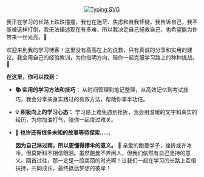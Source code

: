 <p align="center"><a href="https://git.io/typing-svg"><img src="https://readme-typing-svg.demolab.com?font=ZCOOL+XiaoWei&size=24&pause=1000&color=87CEEB&center=true&multiline=true&width=350&height=70&lines=%E5%9B%A0%E4%B8%BA%E6%88%91%E4%B9%9F%E5%9C%A8%E8%BF%B7%E8%8C%AB;%E6%89%80%E4%BB%A5%E5%86%B3%E5%AE%9A%E5%9C%A8%E8%BF%99%E9%87%8C%E7%82%B9%E4%BA%AE%E4%B8%80%E7%9B%8F%E7%81%AF+%F0%9F%8C%9F++" alt="Typing SVG" /></a></p>

  我正在学习的长路上跌跌撞撞，我也在迷茫、焦虑和自我怀疑。我告诉自己，我不能被这样打倒，我无法描述现在有多难，所以我决定自己拯救自己，也希望能为你带来一丝光亮。🤝  

  欢迎来到我的学习博客！这里没有高高在上的说教，只有真诚的分享和实用的建议。我会用自己的经验教训，为你指明方向，陪你一起克服学习路上的种种挑战。💪  

  **在这里，你可以找到：**  

* **📚 实用的学习方法和技巧：** 从时间管理到笔记整理，从高效记忆到考试技巧，我会分享亲身实践过的有效方法，帮助你事半功倍。  
* **💡 积极向上的学习心态：** 学习路上难免遇到挫折，我会用温暖的文字和真实的经历，为你加油打气，陪你一起度过难关。  
* **🌟 也许还有很多未知的故事等待探索……**  

  **因为自己淋过雨，所以更懂得撑伞的意义。** 🌈 亲爱的鲍曼学子，挫折或许冰冷，但莫斯科不相信眼泪。虽然鲍曼不养闲人，但我们依然有自己坚持的意义。回首过往，那一定是一段美丽的时光啊！让我们一起在学习的长路上互相扶持，共同成长，最终抵达梦想的彼岸！  
